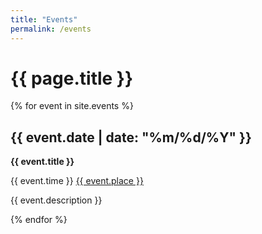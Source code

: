 ```yaml
---
title: "Events"
permalink: /events
---
```


# {{ page.title }}

{% for event in site.events %}
<section>
  <h2>{{ event.date | date: "%m/%d/%Y" }}</h2>
  <strong>{{ event.title }}</strong>
  <p>
  <span>{{ event.time }}</span>
  <a href="https://www.google.com/maps/search/?api=1&query={{ event.place | url_encode }}">{{ event.place }}</a>
  </p>
  <p>{{ event.description }}</p>
</section>
{% endfor %}
